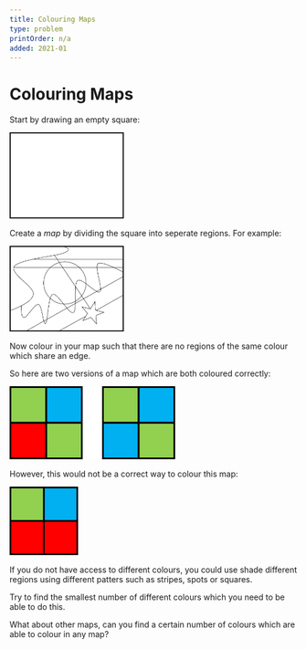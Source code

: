 ```yaml
---
title: Colouring Maps
type: problem
printOrder: n/a
added: 2021-01
---
```


# Colouring Maps

Start by drawing an empty square:

<img src="../../images/colouring-maps-01.png" width=200>

Create a *map* by dividing the square into seperate regions. For example:

<img src="../../images/colouring-maps-02.png" width=200>

Now colour in your map such that there are no regions of the same colour which share an edge.

So here are two versions of a map which are both coloured correctly:

<img src="../../images/colouring-maps-03.png" width=290>

However, this would not be a correct way to colour this map:

<img src="../../images/colouring-maps-04.png" width=120>

If you do not have access to different colours, you could use shade different regions using different patters such as stripes, spots or squares.

Try to find the smallest number of different colours which you need to be able to do this.

What about other maps, can you find a certain number of colours which are able to colour in any map?
